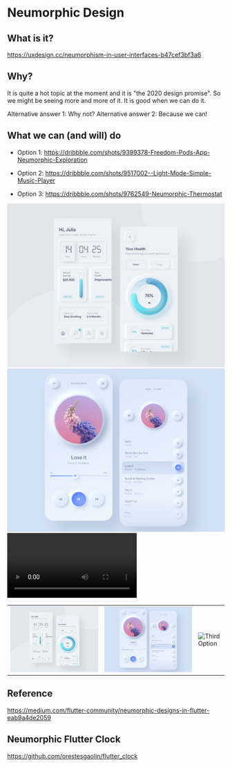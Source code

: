 # Neumorphic Design

## What is it?
https://uxdesign.cc/neumorphism-in-user-interfaces-b47cef3bf3a6

## Why?
It is quite a hot topic at the moment and it is "the 2020 design promise". So we might be seeing more and more of it. It is good when we can do it.

Alternative answer 1: Why not?
Alternative answer 2: Because we can!

## What we can (and will) do
* Option 1: https://dribbble.com/shots/9399378-Freedom-Pods-App-Neumorphic-Exploration

* Option 2: https://dribbble.com/shots/9517002--Light-Mode-Simple-Music-Player

* Option 3: https://dribbble.com/shots/9762549-Neumorphic-Thermostat


![Option 1](/advanced/option1.png) ![Option 2](/advanced/option2.png) ![Option 3](/advanced/option3.mp4)

<table style={border:"none"}><tr><td><img src="option1.png" alt="First Option"/></td><td><img src="option2.png" alt="Second Option"/></td><td><img src="option3" alt="Third Option"/></td></tr></table>


## Reference
https://medium.com/flutter-community/neumorphic-designs-in-flutter-eab9a4de2059

## Neumorphic Flutter Clock 
https://github.com/orestesgaolin/flutter_clock